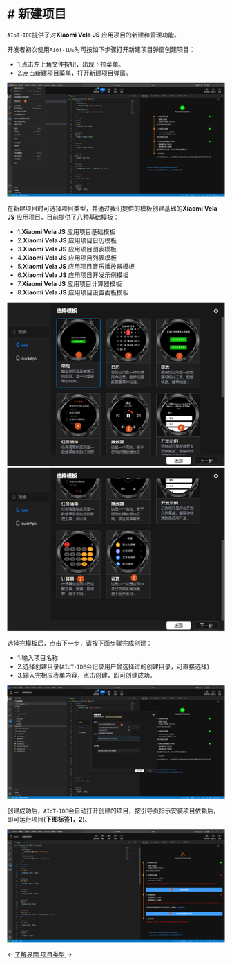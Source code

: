 <!-- 源地址: https://iot.mi.com/vela/quickapp/zh/tools/project/creat-project.html -->

# # 新建项目

`AIoT-IDE`提供了对**Xiaomi Vela JS** 应用项目的新建和管理功能。

开发者初次使用`AIoT-IDE`时可按如下步骤打开新建项目弹窗创建项目：

  * 1.点击左上角文件按钮，出现下拉菜单。
  * 2.点击新建项目菜单，打开新建项目弹窗。

![alt text](../../images/ide-create-project.b0a85829.png)

在新建项目时可选择项目类型，并通过我们提供的模板创建基础的**Xiaomi Vela JS** 应用项目，目前提供了八种基础模板：

  * 1.**Xiaomi Vela JS** 应用项目基础模板
  * 2.**Xiaomi Vela JS** 应用项目日历模板
  * 3.**Xiaomi Vela JS** 应用项目图表模板
  * 4.**Xiaomi Vela JS** 应用项目列表模板
  * 5.**Xiaomi Vela JS** 应用项目音乐播放器模板
  * 6.**Xiaomi Vela JS** 应用项目开发示例模板
  * 7.**Xiaomi Vela JS** 应用项目计算器模板
  * 8.**Xiaomi Vela JS** 应用项目设置面板模板

![](../../images/ide-project-template.c1a89590.png) ![](../../images/ide-project-template1.03ce3ef6.png)

选择完模板后，点击下一步，请按下面步骤完成创建：

  * 1.输入项目名称
  * 2.选择创建目录(`AIoT-IDE`会记录用户曾选择过的创建目录，可直接选择)
  * 3.输入完相应表单内容，点击创建，即可创建成功。

![alt text](../../images/ide-create-project1.dc1a0d1f.png)

创建成功后，`AIoT-IDE`会自动打开创建的项目，按引导页指示安装项目依赖后，即可运行项目(**下图标签1，2**)。

![alt text](../../images/ide-create-success.d01a52ec.png)

← [ 了解界面 ](</vela/quickapp/zh/tools/start/project.html>) [ 项目类型 ](</vela/quickapp/zh/tools/project/template.html>) → 
